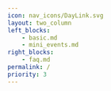 ```yaml
---
icon: nav_icons/DayLink.svg
layout: two_column
left_blocks:
    - basic.md
    - mini_events.md
right_blocks:
    - faq.md
permalink: /
priority: 3
---
```

